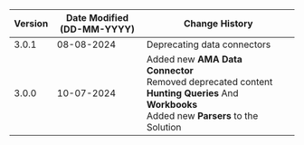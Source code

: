 | **Version** | **Date Modified (DD-MM-YYYY)** | **Change History**                                                             |
|-------------|--------------------------------|--------------------------------------------------------------------------------|
| 3.0.1       | 08-08-2024                     | Deprecating data connectors |
| 3.0.0       | 10-07-2024                     | Added new **AMA Data Connector**</br> Removed deprecated content **Hunting Queries** And **Workbooks**</br> Added new **Parsers** to the Solution   | 